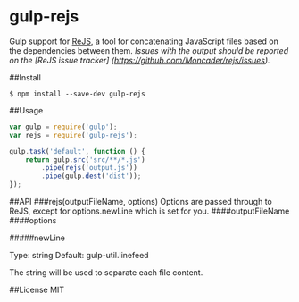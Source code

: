 gulp-rejs
=========

Gulp support for [ReJS](https://github.com/Moncader/rejs), a tool for concatenating JavaScript files based on the dependencies between them.
*Issues with the output should be reported on the [ReJS issue tracker] (https://github.com/Moncader/rejs/issues).*

##Install
```
$ npm install --save-dev gulp-rejs
```

##Usage
```javascript
var gulp = require('gulp');
var rejs = require('gulp-rejs');

gulp.task('default', function () {
    return gulp.src('src/**/*.js')
        .pipe(rejs('output.js'))
        .pipe(gulp.dest('dist'));
});
```

##API
###rejs(outputFileName, options)
Options are passed through to ReJS, except for options.newLine which is set for you.
####outputFileName
####options

#####newLine

Type: string
Default: gulp-util.linefeed

The string will be used to separate each file content.

##License
MIT
